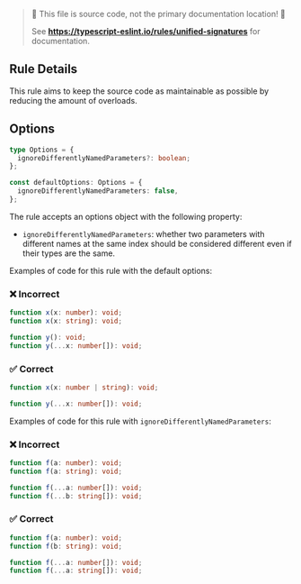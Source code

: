 > 🛑 This file is source code, not the primary documentation location! 🛑
>
> See **https://typescript-eslint.io/rules/unified-signatures** for documentation.

## Rule Details

This rule aims to keep the source code as maintainable as possible by reducing the amount of overloads.

## Options

```ts
type Options = {
  ignoreDifferentlyNamedParameters?: boolean;
};

const defaultOptions: Options = {
  ignoreDifferentlyNamedParameters: false,
};
```

The rule accepts an options object with the following property:

- `ignoreDifferentlyNamedParameters`: whether two parameters with different names at the same index should be considered different even if their types are the same.

Examples of code for this rule with the default options:

<!--tabs-->

### ❌ Incorrect

```ts
function x(x: number): void;
function x(x: string): void;
```

```ts
function y(): void;
function y(...x: number[]): void;
```

### ✅ Correct

```ts
function x(x: number | string): void;
```

```ts
function y(...x: number[]): void;
```

Examples of code for this rule with `ignoreDifferentlyNamedParameters`:

<!--tabs-->

### ❌ Incorrect

```ts
function f(a: number): void;
function f(a: string): void;
```

```ts
function f(...a: number[]): void;
function f(...b: string[]): void;
```

### ✅ Correct

```ts
function f(a: number): void;
function f(b: string): void;
```

```ts
function f(...a: number[]): void;
function f(...a: string[]): void;
```
